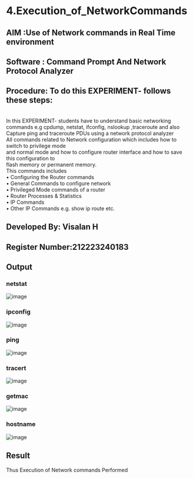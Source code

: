# 4.Execution_of_NetworkCommands
## AIM :Use of Network commands in Real Time environment
## Software : Command Prompt And Network Protocol Analyzer
## Procedure: To do this EXPERIMENT- follows these steps:
<BR>
In this EXPERIMENT- students have to understand basic networking commands e.g cpdump, netstat, ifconfig, nslookup ,traceroute and also Capture ping and traceroute PDUs using a network protocol analyzer 
<BR>
All commands related to Network configuration which includes how to switch to privilege mode
<BR>
and normal mode and how to configure router interface and how to save this configuration to
<BR>
flash memory or permanent memory.
<BR>
This commands includes
<BR>
• Configuring the Router commands
<BR>
• General Commands to configure network
<BR>
• Privileged Mode commands of a router 
<BR>
• Router Processes & Statistics
<BR>
• IP Commands
<BR>
• Other IP Commands e.g. show ip route etc.
<BR>

## Developed By: Visalan H
## Register Number:212223240183

## Output

### netstat

![image](https://github.com/user-attachments/assets/fa14b1c4-2230-44a0-93ca-e447ccb2b7bb)

### ipconfig

![image](https://github.com/user-attachments/assets/ace422f3-d8e8-491e-a59c-7af9bba56017)

### ping

![image](https://github.com/user-attachments/assets/1dc17686-67fd-4203-82a8-cb98e91dee24)

### tracert

![image](https://github.com/user-attachments/assets/a813d02a-e7bd-4f61-951c-09620283dae4)

### getmac

![image](https://github.com/user-attachments/assets/486e9205-ce85-4bc2-aee6-5ae1ad2854d9)

### hostname

![image](https://github.com/user-attachments/assets/d6b3fe74-ebc0-4112-8366-6e93befca29d)

## Result
Thus Execution of Network commands Performed 
